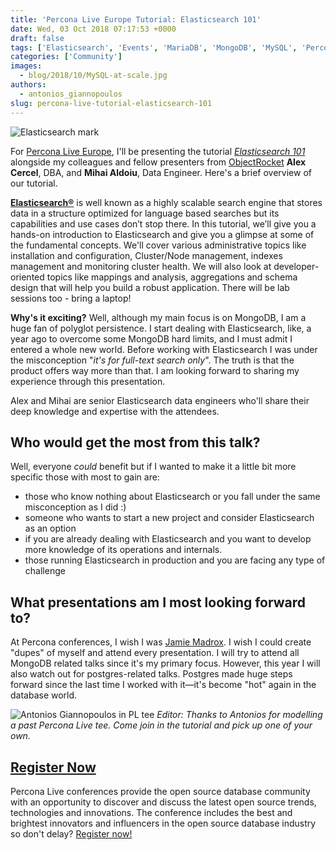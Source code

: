 ```yaml
---
title: 'Percona Live Europe Tutorial: Elasticsearch 101'
date: Wed, 03 Oct 2018 07:17:53 +0000
draft: false
tags: ['Elasticsearch', 'Events', 'MariaDB', 'MongoDB', 'MySQL', 'Percona Live Europe 2018', 'Tools', 'Tutorial']
categories: ['Community']
images:
  - blog/2018/10/MySQL-at-scale.jpg
authors:
  - antonios_giannopoulos
slug: percona-live-tutorial-elasticsearch-101
---
```


![Elasticsearch mark](blog/2018/10/elasticsearch-mark.png)

For [Percona Live Europe](https://www.percona.com/live/e18/), I'll be presenting the tutorial [_Elasticsearch 101_](https://www.percona.com/live/e18/sessions/elasticsearch-101) alongside my colleagues and fellow presenters from [ObjectRocket](https://www.objectrocket.com/) **Alex Cercel**, DBA, and **Mihai Aldoiu**, Data Engineer. Here's a brief overview of our tutorial. 

[**Elasticsearch®**](https://www.elastic.co/) is well known as a highly scalable search engine that stores data in a structure optimized for language based searches but its capabilities and use cases don’t stop there. In this tutorial, we’ll give you a hands-on introduction to Elasticsearch and give you a glimpse at some of the fundamental concepts. We'll cover various administrative topics like installation and configuration, Cluster/Node management, indexes management and monitoring cluster health. We will also look at developer-oriented topics like mappings and analysis, aggregations and schema design that will help you build a robust application. There will be lab sessions too - bring a laptop! 

**Why's it exciting?** Well, although my main focus is on MongoDB, I am a huge fan of polyglot persistence. I start dealing with Elasticsearch, like, a year ago to overcome some MongoDB hard limits, and I must admit I entered a whole new world. Before working with Elasticsearch I was under the misconception "_it's for full-text search only_". The truth is that the product offers way more than that. I am looking forward to sharing my experience through this presentation. 

Alex and Mihai are senior Elasticsearch data engineers who'll share their deep knowledge and expertise with the attendees.

Who would get the most from this talk?
--------------------------------------

Well, everyone _could_ benefit but if I wanted to make it a little bit more specific those with most to gain are:

*   those who know nothing about Elasticsearch or you fall under the same misconception as I did :)
*   someone who wants to start a new project and consider Elasticsearch as an option
*   if you are already dealing with Elasticsearch and you want to develop more knowledge of its operations and internals.
*   those running Elasticsearch in production and you are facing any type of challenge

What presentations am I most looking forward to?
------------------------------------------------

At Percona conferences, I wish I was [Jamie Madrox](https://en.wikipedia.org/wiki/Jamie_Madrox). I wish I could create "dupes" of myself and attend every presentation. I will try to attend all MongoDB related talks since it's my primary focus. However, this year I will also watch out for postgres-related talks. Postgres made huge steps forward since the last time I worked with it—it's become "hot" again in the database world.  

![Antonios Giannopoulos in PL tee](blog/2018/10/Antonios.jpeg) 
_Editor: Thanks to Antonios for modelling a past Percona Live tee. Come join in the tutorial and pick up one of your own._ 

[Register Now](https://www.percona.com/live/e18/)
-------------------------------------------------

Percona Live conferences provide the open source database community with an opportunity to discover and discuss the latest open source trends, technologies and innovations. The conference includes the best and brightest innovators and influencers in the open source database industry so don't delay? [Register now!](https://www.percona.com/live/e18/)